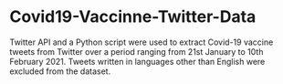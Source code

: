 # Covid19-Vaccinne-Twitter-Data
Twitter API and a Python script were used to extract Covid-19 vaccine tweets from Twitter over a period ranging from 21st January to 10th February 2021. Tweets written in languages other than English were excluded from the dataset. 
